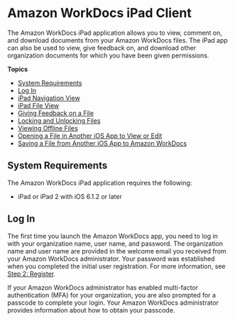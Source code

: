# Amazon WorkDocs iPad Client<a name="ipad_client_help"></a>

The Amazon WorkDocs iPad application allows you to view, comment on, and download documents from your Amazon WorkDocs files\. The iPad app can also be used to view, give feedback on, and download other organization documents for which you have been given permissions\. 

**Topics**
+ [System Requirements](#ipad_client_sys_reqs)
+ [Log In](#ipad_login)
+ [iPad Navigation View](ipad_nav_view.md)
+ [iPad File View](ipad_document_view.md)
+ [Giving Feedback on a File](ipad_feedback.md)
+ [Locking and Unlocking Files](ipad_lock_files.md)
+ [Viewing Offline Files](ipad_offline_files.md)
+ [Opening a File in Another iOS App to View or Edit](ipad_opening_files.md)
+ [Saving a File from Another iOS App to Amazon WorkDocs](ipad_saving_files.md)

## System Requirements<a name="ipad_client_sys_reqs"></a>

The Amazon WorkDocs iPad application requires the following:
+ iPad or iPad 2 with iOS 6\.1\.2 or later

## Log In<a name="ipad_login"></a>

The first time you launch the Amazon WorkDocs app, you need to log in with your organization name, user name, and password\. The organization name and user name are provided in the welcome email you received from your Amazon WorkDocs administrator\. Your password was established when you completed the initial user registration\. For more information, see [Step 2: Register](getting_started.md#user_registration)\. 

If your Amazon WorkDocs administrator has enabled multi\-factor authentication \(MFA\) for your organization, you are also prompted for a passcode to complete your login\. Your Amazon WorkDocs administrator provides information about how to obtain your passcode\.